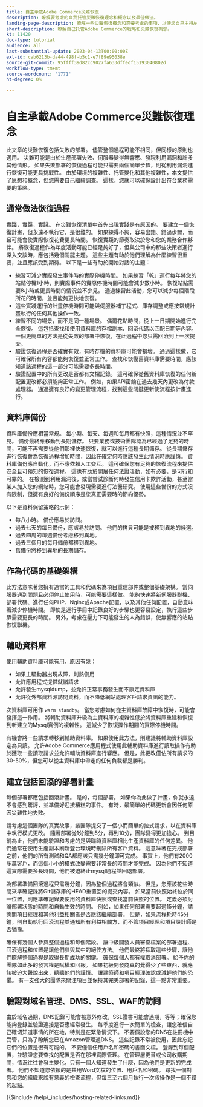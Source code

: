 ```yaml
---
title: 自主承載Adobe Commerce災難恢復
description: 瞭解要考慮的自我托管災難恢復理念和概念以及最佳做法。
landing-page-description: 瞭解一些災難恢復概念和需要考慮的事項，以便您自己主持Adobe Commerce。
short-description: 瞭解自己托管Adobe Commerce的戰略和災難恢復概念。
kt: 11420
doc-type: tutorial
audience: all
last-substantial-update: 2023-04-13T00:00:00Z
exl-id: cab6213b-da44-498f-b5c1-e7f89e95038e
source-git-commit: 95ffff39d82cc9027fa633dffedf15193040802d
workflow-type: tm+mt
source-wordcount: '1771'
ht-degree: 0%

---
```


# 自主承載Adobe Commerce災難恢復理念

此文章的災難恢復包括失敗的部署。 儘管整個過程可能不相同，但同樣的原則也適用。 災難可能是由於生產部署失敗、伺服器變得無響應、發現利用漏洞和許多其他情形。 如果失敗部署的恢復過程可能只需要兩個簡單步驟，則從利用漏洞進行恢復可能更具挑戰性。 由於環境的複雜性、托管變化和其他複雜性，本文提供了思想和概念，但您需要自己繼續調查。 這樣，您就可以確保設計出符合業務需要的策略。

## 通常做法恢復過程

實踐，實踐，實踐。 在災難恢復清單中首先出現實踐是有原因的。 要建立一個恢復計畫，但永遠不執行它，是很難的。 如果練得不夠，容易出錯、錯過步驟，而且可能會使實際恢復花費更長時間。 恢復實踐的節奏取決於您和您的業務合作夥伴。 將恢復過程作為年度活動可能已經足夠好了，但與公司中的那些決策者進行深入交談時，應包括幾個關鍵主題。 這些主題有助於他們理解為什麼練習很重要，並且應該受到期待。 以下是一些有助於開始對話的主題：

* 練習可減少實際發生事件時的實際停機時間。 如果練習「乾」運行每年將您的站點停機1小時，則實際事件的實際停機時間可能會減少數小時。 恢復站點需要8小時或更長時間的情況並不少見。 通過練習此活動，您可以減少每個階段所花的時間，並且能夠更快地恢復。
* 這些實踐運行的計畫停機時間可能與伺服器補丁程式、庫存調整或應按常規計畫執行的任何其他操作一致。
* 練習不同的場景，而不是同一種場景。 偶爾花點時間，從上一日期開始進行完全恢復。 這包括查找和使用資料庫的存檔副本、回滾代碼以匹配日期等內容。 一個更簡單的方法是從失敗的部署中恢復，在此過程中您只需回滾到上一次提交。
* 驗證恢復過程是否確實有效，有時存檔的資料庫可能會損壞。 通過這樣做，它可確保所有內容都能夠恢復並正常工作。 查找和恢復舊資料庫需要時間，應該知道該過程的這一部分可能需要多長時間。
* 驗證配置中的所有更改是否都有文檔記錄。 這可確保從舊資料庫恢復的任何新配置更改都必須能夠正常工作。 例如，如果API密鑰在過去幾天內更改為付款處理器。 通過擁有良好的變更管理流程，找到這些關鍵更新使流程按計畫進行。

## 資料庫備份

資料庫備份應相當常規。 每小時、每天、每週和每月都有快照，這種情況並不罕見。 備份最終應移動到長期儲存。 只要業務或技術團隊認為已經過了足夠的時間，可能不再需要從他們那裡快速恢復，就可以進行這種長期儲存。 從長期儲存進行恢復會為恢復過程增加時間，因此在確定何時應該發生此情況時應謹慎。 資料庫備份應自動化，而不應依賴人工交互。 這可確保您有足夠的恢復流程來提供安全且可預知的恢復過程。 這也有助於開展任何法證活動，如有必要，是可行和可靠的。 在檢測到利用漏洞後，或當嘗試診斷何時發生信用卡欺詐活動，甚至當某人加入您的網站時，您可能會發現需要進行法醫研究。 使用這些備份的方式沒有限制，但擁有良好的備份順序是您真正需要時的節約優勢。

以下是資料保留策略的示例：

* 每八小時。 備份應易於訪問。
* 過去七天的每日備份，應該易於訪問。 他們的拷貝可能是被移到異地的候選。
* 過去四周的每週備份考慮移到異地。
* 過去三個月的每月備份都移到異地。
* 舊備份將移到異地的長期儲存。

## 作為代碼的基礎架構

此方法意味著您擁有適當的工具和代碼來為項目重建部件或整個基礎架構。 當伺服器遇到問題且必須停止使用時，可能需要這樣做。 能夠快速將新伺服器聯機、部署代碼、進行任何PHP、Nginx或Apache配置，以及其他任何配置，自動意味著減少停機時間。 即使是運行手冊中記錄良好的步驟也更容易設定，執行這些步驟需要更長的時間。 另外，考慮在壓力下可能發生的人為錯誤，使無響應的站點恢復聯機。

## 輔助資料庫

使用輔助資料庫可能有用，原因有幾：

* 如果主驅動器出現故障，則熱備用
* 允許應用程式提供就緒請求
* 允許發生mysqldump，並允許正常事務發生而不鎖定資料庫
* 允許從外部資料源訪問資料，而不降低網站處理客戶請求資訊的能力。

次資料庫可用作 `warm standby`。 當您考慮如何從主資料庫故障中恢復時，可能會發揮這一作用。 將輔助資料庫升級為主資料庫的複雜性低於將資料庫重建和恢復到新建立的Mysql實例的複雜性。 這減少了恢復操作期間的實際停機時間。

有機會將一些請求轉移到輔助資料庫。 如果使用此方法，則建議將輔助資料庫設定為只讀。 允許Adobe Commerce應用程式使用此輔助資料庫進行讀取操作有助於獲取一些讀取請求並允許輔助資料庫進行響應。 但是，此更改僅佔所有請求的30-50%，但您可以從主資料庫中帶走的任何負載都是勝利。

## 建立包括回滾的部署計畫

每個部署都應包括回滾計畫。 是的，每個部署。 如果你為此做了計畫，你就永遠不會感到驚訝，並準備好迎接糟糕的事件。 有時，最簡單的代碼更新會因任何原因災難性地失敗。

請考慮這個團隊的真實故事，該團隊提交了一個小而簡單的拉式請求，以在資料庫中執行模式更改。 隨著部署從1分鐘到5分，再到10分，團隊變得更加擔心。 到目前為止，他們未能驗證和考慮的是與臨時資料庫相比生產資料庫的任何差異。 他們通常在使用生產副本刷新登台環境時刪除所有客戶資料。 這意味著在完成部署之前，他們的所有測試和QA都應該只需幾分鐘即可完成。 事實上，他們有2000多萬客戶，而這個小小的模式改變需要非常長的時間才能完成。 因為他們不知道這實際需要多長時間，他們被迫終止mysql過程並回退部署。

為部署準備回滾過程只需幾分鐘，因為整個過程將會類似。 但是，您應該花些時間來準確記錄將Git儲存庫的HEAD重置回的提交內容。 如果當前快照始終位於同一位置，則應準確記錄要使用的資料庫快照或查找當前快照的位置。 定義必須討論部署狀態的時間和自動生效的時間。 例如，如果任何部署需要超過15分鐘，請詢問項目經理和其他利益相關者是否應該繼續部署。 但是，如果流程耗時45分鐘，則自動執行回滾流程並通知所有利益相關方，而不管項目經理和項目設計師是否猶豫。

確保有幾個人參與整個過程和每個階段。 讓中級開發人員審查檔案的部署過程、回滾過程和位置是讓他們參與其中的絕佳方法。 他們最終將採取這些步驟，讓他們瞭解整個過程是取得長期成功的關鍵。 確保每個人都有權取消部署。 給予你的團隊如此多的發言權是賦權和回報。 如果初級開發商真的覺得少了些東西，就應該被迫大聲說出來，聽聽他們的謹慎。 讓建築師和項目經理確認或減輕他們的恐懼。 有一支強大的團隊來關注項目並保持其完美部署的記錄，這一點非常重要。

## 驗證對域名管理、DMS、SSL、WAF的訪問

由於域名過期，DNS記錄可能會被意外修改，SSL證書可能會過期，等等；確保您能夠登錄並驗證連接是否應經常發生。 每季度進行一次簡單的檢查，讓您確信自己確切知道事情的所在地，特別是在緊急情況下。 不要假設您的DNS在註冊機中受管，只為了瞭解您已在Amazon管理過DNS。 這些記錄不常被使用，因此忘記它們的位置是很有可能的。 不要僅信任用戶名和密碼的書面文檔。 登錄到每個配置，並驗證您要查找的配置是否在那裡實際管理。 在管理層更替或公司收購期間，情況往往會發生變化，只有一個人知道發生了什麼，因為他們是更新的完成者。 他們不知道您依賴的是共用Word文檔的位置、用戶名和密碼。 尋找一個對您和您的組織來說有意義的檢查流程，但每三至六個月執行一次該操作是一個不錯的起點。

{{$include /help/_includes/hosting-related-links.md}}

